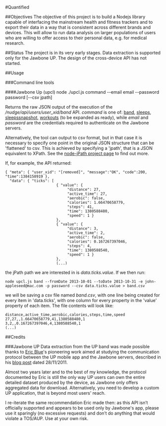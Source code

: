 #Quantified

##Objectives
The objective of this project is to build a Nodejs library capable of interfacing the mainstream health and fitness trackers and to export their data in a way that is consistent across different brands and devices. This will allow to run data analysis on larger populations of users who are willing to offer access to their personal data, e.g. for medical research.

##Status
The project is in its very early stages. Data extraction is supported only for the Jawbone UP. The design of the cross-device API has not started. 

##Usage

###Command line tools

####Jawbone Up (upcl)
    node ./upcl.js command --email email --password password [--csv jpath]

Returns the raw JSON output of the execution of the _/nudge/api/users/user_xid/band_ API. _command_ is one of: [band](http://eric-blue.com/projects/up-api/#JawboneUPAPI-DetailedActivityData), [sleeps](http://eric-blue.com/projects/up-api/#JawboneUPAPI-SleepSummaryData), [sleepssnapshot](http://eric-blue.com/projects/up-api/#JawboneUPAPI-SleepDetailedData%28Snapshot%29), [workouts](http://eric-blue.com/projects/up-api/#JawboneUPAPI-WorkoutSummaryData) (to be expanded as ready), while _email_ and _password_ are the credentials required to authenticate on the Jawbone servers.

Alternatively, the tool can output to csv format, but in that case it is necessary to specify one point in the original JSON structure that can be 'flattened' to csv. This is achieved by specifying a 'jpath', that is a JSON equivalent to XPath. See the [node-jPath project page](https://github.com/stsvilik/node-jpath) to find out more.

If, for example, the API returned:

    { "meta": { "user_xid": "[removed]", "message":"OK", "code":200, "time":1384158919 },
      "data": { "ticks": [
						   { "value": {
						   		"distance": 27,
						   		"active_time": 27,
						   		"aerobic": false,
						   		"calories": 1.66470658779,
						   		"steps": 41,
						   		"time": 1380588480,
						   		"speed": 1 }
						   },
						   { "value": {
						   		"distance": 3,
						   		"active_time": 2,
						   		"aerobic": false,
						   		"calories": 0.167267397046,
						   		"steps": 4,
						   		"time": 1380588540,
						   		"speed": 1 }
						   },
						   (...)

the jPath path we are interested in is _data.ticks.value_. If we then run:

    node upcl.js band --fromDate 2013-10-01 --toDate 2013-10-31 -e john-appleseed@mac.com -p password --csv data.ticks.value > band.csv

we will be saving a csv file named _band.csv_, with one line being created for every item in 'data.ticks', with one column for every property in the 'value' property of each item. The file contents will look like:

    distance,active_time,aerobic,calories,steps,time,speed
    27,27,,1.66470658779,41,1380588480,1
    3,2,,0.167267397046,4,1380588540,1
    (...)

##Credits

###Jawbone UP
Data extraction from the UP band was made possible thanks to [Eric Blue](https://twitter.com/ericblue)'s pioneering work aimed at studying the communication protocol between the UP mobile app and the Jawbone servers, described in his [blog post](http://eric-blue.com/2011/11/28/jawbone-up-api-discovery/) dated 28/11/2011. 

Almost two years later and to the best of my knowledge, the protocol documented by Eric is still the only way UP users can own the entire detailed dataset produced by the device, as Jawbone only offers aggregated data for download. Alternatively, you need to develop a custom UP application, that is beyond most users' reach.

I re-iterate the same recommendation Eric made then: as this API isn’t officially supported and appears to be used only by Jawbone's app, please use it sparingly (no excessive requests) and don’t do anything that would violate a TOS/AUP. Use at your own risk. 